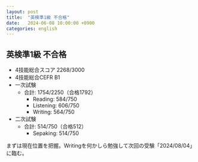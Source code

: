 ```yaml
---
layout: post
title:  "英検準1級 不合格"
date:   2024-06-08 10:00:00 +0900
categories: english
---
```


## 英検準1級 不合格
- 4技能総合スコア 2268/3000
- 4技能総合CEFR B1
- 一次試験
  - 合計: 1754/2250（合格1792）
    - Reading: 584/750
    - Listening: 606/750
    - Writing: 564/750  
- 二次試験
  - 合計: 514/750（合格512）
    - Sepaking: 514/750

まずは現在位置を把握。Writingを何かしら勉強して次回の受験「2024/08/04」に臨む。

